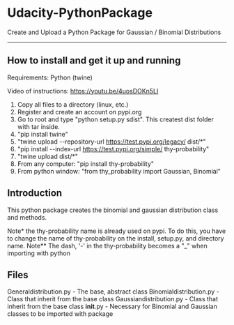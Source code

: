 # Udacity-PythonPackage
Create and Upload a Python Package for Gaussian / Binomial Distributions
<hr/>

## How to install and get it up and running

Requirements:  Python (twine)

Video of instructions:  https://youtu.be/4uosDOKn5LI
1)  Copy all files to a directory (linux, etc.)
2)  Register and create an account on pypi.org 
3)  Go to root and type "python setup.py sdist".  This createst dist folder with tar inside.
4)  "pip install twine"
5)  "twine upload --repository-url https://test.pypi.org/legacy/ dist/*"
6)  "pip install --index-url https://test.pypi.org/simple/ thy-probability"
7)  "twine upload dist/*"
8)  From any computer:  "pip install thy-probability"
9)  From python window:  "from thy_probability import Gaussian, Binomial"


## Introduction
This python package creates the binomial and gaussian distribution class and methods.  

Note* the thy-probability name is already used on pypi.  To do this, you have to change the name of thy-probability on the install, setup.py, and directory name.
Note** The dash, '-' in the thy-probability becomes a "_" when importing with python

## Files
Generaldistribution.py - The base, abstract class
Binomialdistribution.py - Class that inherit from the base class
Gaussiandistribution.py - Class that inherit from the base class
__init__.py - Necessary for Binomial and Gaussian classes to be imported with package
